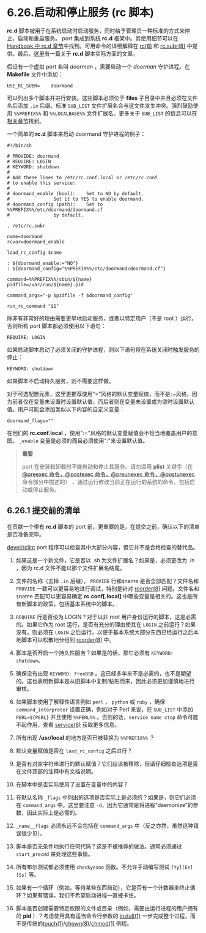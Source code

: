 # 6.26.启动和停止服务 (rc 脚本)

**rc.d** 脚本被用于在系统启动时启动服务，同时给予管理员一种标准的方式来停止，启动和重启服务。 port 集成到系统 **rc.d** 框架中。其使用细节可以在 [Handbook 中 rc.d 章节](https://docs.freebsd.org/en/books/handbook/#configtuning-rcd)中找到。可用命令的详细解释在 [rc(8)](https://man.freebsd.org/cgi/man.cgi?query=rc&sektion=8&format=html) 和 [rc.subr(8)](https://man.freebsd.org/cgi/man.cgi?query=rc.subr&sektion=8&format=html) 中提供。最后，[这里](https://docs.freebsd.org/en/articles/rc-scripting/)有一篇关于 **rc.d** 脚本实际方面的文章。

假设有一个虚拟 port 名叫 *doorman* ，需要启动一个 *doorman* 守护进程。在 **Makefile** 文件中添加：

`USE_RC_SUBR=    doormand`

可以列出多个脚本并进行安装。这些脚本必须位于 **files** 子目录中并且必须在文件名后添加 `.in` 后缀。标准 `SUB_LIST` 文件扩展名会与这文件发生冲突。强烈鼓励使用 `%%PREFIX%%` 和 `%%LOCALBASE%%` 文件扩展名。更多关于 `SUB_LIST` 的信息可以在[相关章节](https://docs.freebsd.org/en/books/porters-handbook/book/#using-sub-files)找到。

一个简单的 **rc.d** 脚本来启动 doormand 守护进程的例子：

```shell
#!/bin/sh

# PROVIDE: doormand
# REQUIRE: LOGIN
# KEYWORD: shutdown
#
# Add these lines to /etc/rc.conf.local or /etc/rc.conf
# to enable this service:
#
# doormand_enable (bool):    Set to NO by default.
#                Set it to YES to enable doormand.
# doormand_config (path):    Set to %%PREFIX%%/etc/doormand/doormand.cf
#                by default.

. /etc/rc.subr

name=doormand
rcvar=doormand_enable

load_rc_config $name

: ${doormand_enable:="NO"}
: ${doormand_config="%%PREFIX%%/etc/doormand/doormand.cf"}

command=%%PREFIX%%/sbin/${name}
pidfile=/var/run/${name}.pid

command_args="-p $pidfile -f $doormand_config"

run_rc_command "$1"
```

除非有非常好的理由需要更早地启动服务，或者以特定用户（不是 root ）运行，否则所有 port 脚本都必须使用以下语句：

`REQUIRE: LOGIN`

如果启动脚本启动了必须关闭的守护进程，则以下语句将在系统关闭时触发服务的停止：

`KEYWORD: shutdown`

如果脚本不启动持久服务，则不需要这样做。

对于可选配置元素，这里更推荐使用“=”风格的默认变量赋值，而不是`:=`风格，因为前者仅在变量未设置时设置默认值，而后者则在变量未设置或为空时设置默认值。用户可能会添加类似以下内容的自定义变量：

`doormand_flags=""`

在他们的 **rc.conf.local** ，使用":="风格的默认变量赋值会不恰当地覆盖用户的意图。 `_enable` 变量是必须的而且必须使用":"来设置默认值。

> **重要**
> 
> port 在安装和卸载时不能启动和停止其服务。请勿滥用 **plist** 关键字（在[@preexec 命令，@postexec 命令，@preunexec 命令，@postunexec](https://docs.freebsd.org/en/books/porters-handbook/book/#plist-keywords-base-exec) 命令部分中描述的） ，通过运行修改当前正在运行的系统的命令，包括启动或停止服务。

## 6.26.1 提交前的清单

在贡献一个带有 **rc.d** 脚本的 port 前，更重要的是，在提交之前，确认以下的清单是否准备完毕。

[devel/rclint](https://cgit.freebsd.org/ports/tree/devel/rclint/) port 程序可以检查其中大部分内容，但它并不是合格检查的替代品。

1. 如果这是一个新文件，它是否以 .sh 为文件扩展名？如果是，必须更改为 .in ，因为 rc.d 文件不能以那个文件扩展名结尾。

2. 文件的名称（去掉 `.in` 后缀）， `PROVIDE` 行和`$`name 是否全部匹配？文件名和 `PROVIDE` 一致可以更容易地进行调试，特别是针对 [rcorder(8)](https://man.freebsd.org/cgi/man.cgi?query=rcorder&sektion=8&format=html) 问题。文件名和`$`name  匹配可以更容易确定 **rc.conf[.local]** 中哪些变量是相关的。这也是所有新脚本的政策，包括基本系统中的脚本。

3. `REQUIRE` 行是否设为 LOGIN？对于以非 root 用户身份运行的脚本，这是必需的。如果它作为 root 运行，是否有充分的理由使其在 `LOGIN` 之前运行？如果没有，则必须在 `LOGIN` 之后运行，以便于基本系统大部分东西已经运行之后本地脚本可以松散地分组到 [rcorder(8)](https://man.freebsd.org/cgi/man.cgi?query=rcorder&sektion=8&format=html) 中。

4. 脚本是否开启一个持久性服务？如果是的话，那它必须有 `KEYWORD: shutdown`。

5. 确保没有出现 `KEYWORD: FreeBSD` 。这已经多年来不是必需的，也不是期望的。这也表明新脚本是从旧脚本中复制/粘贴而来，因此必须更加谨慎地进行审核。

6. 如果脚本使用了解释性语言例如 `perl` ， `python` 或 `ruby` ，确保 `command_interpreter` 设置正确，例如对于 Perl 来说，在 `SUB_LIST` 中添加 `PERL=${PERL}` 并且使用 `%%PERL%%` 。否则的话，`service name stop` 命令可能不起作用，查看 [service(8)](https://man.freebsd.org/cgi/man.cgi?query=service&sektion=8&format=html) 获取更多信息。

7. 所有出现 **/usr/local** 的地方是否已被替换为 `%%PREFIX%%` ？

8. 默认变量赋值是否在 `load_rc_config` 之后进行？

9. 是否有对空字符串进行的默认赋值？它们应该被移除，但请仔细检查选项是否在文件顶部的注释中有文档说明。

10. 在脚本中是否实际使用了设置在变量中的内容？

11. 在默认名称 `_flags` 中列出的选项是否实际上是必须的？如果是，则它们必须在 `command_args` 中。这里要注意 `-d`，因为它通常是将进程“daemonize”的参数，因此实际上是必需的。

12. `_name__flags` 必须永远不会包括在 `command_args` 中（反之亦然，虽然这种错误很少见）。

13. 脚本是否无条件地执行任何代码？这是不被推荐的做法。通常必须通过 `start_precmd` 来处理这些事情。

14. 所有布尔测试都必须使用 `checkyesno` 函数。不允许手动编写测试 `[Yy][Ee][Ss]` 等。

15. 如果有一个循环（例如，等待某些东西启动），它是否有一个计数器来终止循环？如果有错误，我们不希望启动进程一直被卡住。

16. 脚本是否创建需要特定权限的文件或目录（例如，需要由运行进程的用户拥有的 **pid** ）？考虑使用具有适当命令行参数的 [install(1)](https://man.freebsd.org/cgi/man.cgi?query=install&sektion=1&format=html) 一步完成整个过程，而不是传统的[touch(1)](https://man.freebsd.org/cgi/man.cgi?query=touch&sektion=1&format=html)/[chown(8)](https://man.freebsd.org/cgi/man.cgi?query=chown&sektion=8&format=html)/[chmod(1)](https://man.freebsd.org/cgi/man.cgi?query=chmod&sektion=1&format=html) 例程。

